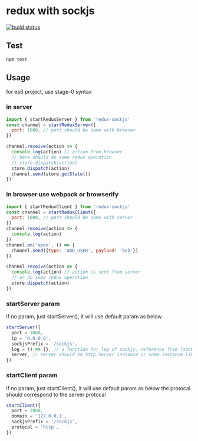 redux with sockjs
=================

[![build status](https://img.shields.io/travis/acdlite/redux-promise/master.svg?style=flat-square)](https://travis-ci.org/superwf/redux-sockjs)

## Test

```js
npm test
```

## Usage
for es6 project, use stage-0 syntax
### in server

```js
import { startReduxServer } from 'redux-sockjs'
const channel = startReduxServer({
  port: 1000, // port should be same with browser
})

channel.receive(action => {
  console.log(action) // action from browser
  // here should do some redux operation
  // store.dispatch(action)
  store.dispatch(action)
  channel.send(store.getState())
})

```

### in browser use webpack or browserify
```js
import { startReduxClient } from 'redux-sockjs'
const channel = startReduxClient({
  port: 1000, // port should be same with server
})
channel.receive(action => {
  console.log(action)
})
channel.on('open', () => {
  channel.send({type: 'ADD_USER', payload: 'bob'})
})

channel.receive(action => {
  console.log(action) // action is sent from server
  // or do some redux operation
  store.dispatch(action)
})
```

### startServer param
if no param, just startServer(), it will use default param as below
```js
startServer({
  port = 3060,
  ip = '0.0.0.0',
  sockjsPrefix = '/sockjs',
  log = () => {}, // a function for log of sockjs, reference from [sockjs-node doc](https://github.com/sockjs/sockjs-node)
  server, // server should be http.Server instance or some instance like express inherite from http.Server, if not defined, will use a default http server
})
```

### startClient param

if no param, just startClient(), it will use default param as below
the protocal should correspond to the server protocal
```js
startClient({
  port = 3060,
  domain = '127.0.0.1',
  sockjsPrefix = '/sockjs',
  protocal = 'http',
})
```
